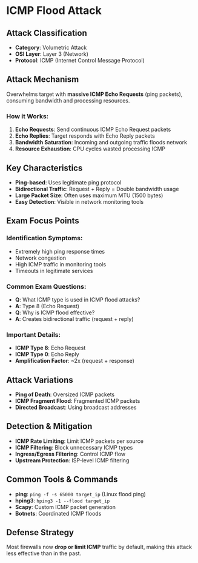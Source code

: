 # ICMP Flood Attack

## Attack Classification
- **Category**: Volumetric Attack
- **OSI Layer**: Layer 3 (Network)
- **Protocol**: ICMP (Internet Control Message Protocol)

## Attack Mechanism
Overwhelms target with **massive ICMP Echo Requests** (ping packets), consuming bandwidth and processing resources.

### How it Works:
1. **Echo Requests**: Send continuous ICMP Echo Request packets
2. **Echo Replies**: Target responds with Echo Reply packets
3. **Bandwidth Saturation**: Incoming and outgoing traffic floods network
4. **Resource Exhaustion**: CPU cycles wasted processing ICMP

## Key Characteristics
- **Ping-based**: Uses legitimate ping protocol
- **Bidirectional Traffic**: Request + Reply = Double bandwidth usage
- **Large Packet Size**: Often uses maximum MTU (1500 bytes)
- **Easy Detection**: Visible in network monitoring tools

## Exam Focus Points

### Identification Symptoms:
- Extremely high ping response times
- Network congestion
- High ICMP traffic in monitoring tools
- Timeouts in legitimate services

### Common Exam Questions:
- **Q**: What ICMP type is used in ICMP flood attacks?
- **A**: Type 8 (Echo Request)
- **Q**: Why is ICMP flood effective?
- **A**: Creates bidirectional traffic (request + reply)

### Important Details:
- **ICMP Type 8**: Echo Request
- **ICMP Type 0**: Echo Reply  
- **Amplification Factor**: ~2x (request + response)

## Attack Variations
- **Ping of Death**: Oversized ICMP packets
- **ICMP Fragment Flood**: Fragmented ICMP packets
- **Directed Broadcast**: Using broadcast addresses

## Detection & Mitigation
- **ICMP Rate Limiting**: Limit ICMP packets per source
- **ICMP Filtering**: Block unnecessary ICMP types
- **Ingress/Egress Filtering**: Control ICMP flow
- **Upstream Protection**: ISP-level ICMP filtering

## Common Tools & Commands
- **ping**: `ping -f -s 65000 target_ip` (Linux flood ping)
- **hping3**: `hping3 -1 --flood target_ip`
- **Scapy**: Custom ICMP packet generation
- **Botnets**: Coordinated ICMP floods

## Defense Strategy
Most firewalls now **drop or limit ICMP** traffic by default, making this attack less effective than in the past.
